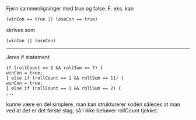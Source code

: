 Fjern sammenligninger med true og false. F. eks. kan 

    (winCon == true || loseCon == true)

skrives som

    (winCon || loseCon)

---

Jeres if statement 

    if (rollCount == 1 && rollSum == 7) {
    winCon = true;
    } else if (rollCount == 1 && rollSum == 11) {
    winCon = true;
    } else if (rollCount == 1 && rollSum == 2) {
    ...

kunne være en del simplere, man kan strukturerer koden således at man ved at det er 
det første slag, så I ikke behøver rollCount tjekket.


